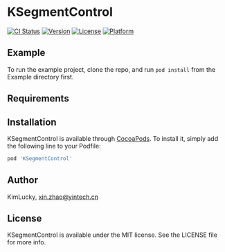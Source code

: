 # KSegmentControl

[![CI Status](https://img.shields.io/travis/KimLucky/KSegmentControl.svg?style=flat)](https://travis-ci.org/KimLucky/KSegmentControl)
[![Version](https://img.shields.io/cocoapods/v/KSegmentControl.svg?style=flat)](https://cocoapods.org/pods/KSegmentControl)
[![License](https://img.shields.io/cocoapods/l/KSegmentControl.svg?style=flat)](https://cocoapods.org/pods/KSegmentControl)
[![Platform](https://img.shields.io/cocoapods/p/KSegmentControl.svg?style=flat)](https://cocoapods.org/pods/KSegmentControl)

## Example

To run the example project, clone the repo, and run `pod install` from the Example directory first.

## Requirements

## Installation

KSegmentControl is available through [CocoaPods](https://cocoapods.org). To install
it, simply add the following line to your Podfile:

```ruby
pod 'KSegmentControl'
```

## Author

KimLucky, xin.zhao@yintech.cn

## License

KSegmentControl is available under the MIT license. See the LICENSE file for more info.
